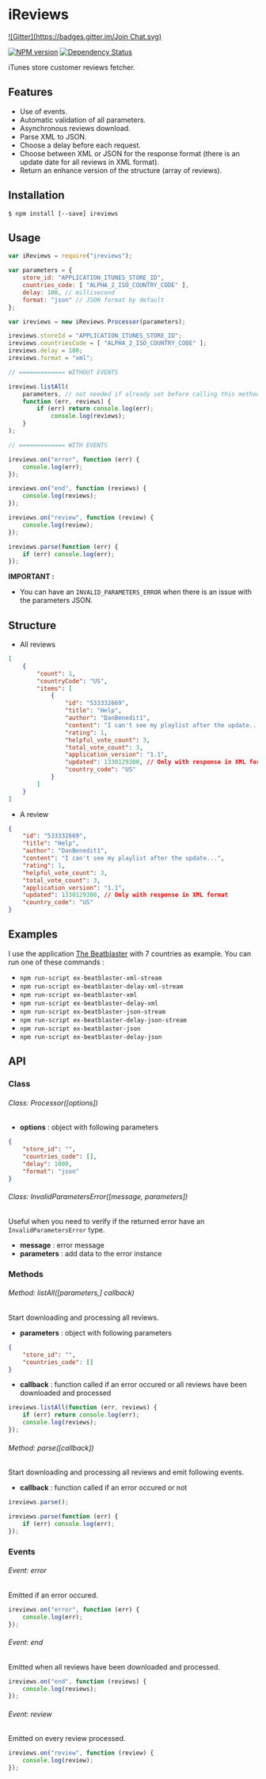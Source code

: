 # iReviews

[![Gitter](https://badges.gitter.im/Join Chat.svg)](https://gitter.im/linitix/ireviews?utm_source=badge&utm_medium=badge&utm_campaign=pr-badge&utm_content=badge)

[![NPM version](https://badge.fury.io/js/ireviews.svg)](http://badge.fury.io/js/ireviews) [![Dependency Status](https://david-dm.org/linitix/ireviews.svg)](https://david-dm.org/linitix/ireviews)

iTunes store customer reviews fetcher.

## Features

* Use of events.
* Automatic validation of all parameters.
* Asynchronous reviews download.
* Parse XML to JSON.
* Choose a delay before each request.
* Choose between XML or JSON for the response format (there is an update date for all reviews in XML format).
* Return an enhance version of the structure (array of reviews).

## Installation

```
$ npm install [--save] ireviews
```

## Usage

```javascript
var iReviews = require("ireviews");

var parameters = {
	store_id: "APPLICATION_ITUNES_STORE_ID",
	countries_code: [ "ALPHA_2_ISO_COUNTRY_CODE" ],
	delay: 100, // millisecond
	format: "json" // JSON format by default
};

var ireviews = new iReviews.Processor(parameters);

ireviews.storeId = "APPLICATION_ITUNES_STORE_ID";
ireviews.countriesCode = [ "ALPHA_2_ISO_COUNTRY_CODE" ];
ireviews.delay = 100;
ireviews.format = "xml";

// ============= WITHOUT EVENTS

ireviews.listAll(
	parameters, // not needed if already set before calling this method
	function (err, reviews) {
		if (err) return console.log(err);
			console.log(reviews);
	}
);

// ============= WITH EVENTS

ireviews.on("error", function (err) {
	console.log(err);
});

ireviews.on("end", function (reviews) {
	console.log(reviews);
});

ireviews.on("review", function (review) {
	console.log(review);
});

ireviews.parse(function (err) {
	if (err) console.log(err);
});
```

**IMPORTANT :**

* You can have an `INVALID_PARAMETERS_ERROR` when there is an issue with the parameters JSON.

## Structure

* All reviews

```json
[
	{
    	"count": 1,
        "countryCode": "US",
        "items": [
            {
                "id": "533332669",
                "title": "Help",
                "author": "DanBenedit1",
                "content": "I can't see my playlist after the update...",
                "rating": 1,
                "helpful_vote_count": 3,
                "total_vote_count": 3,
                "application_version": "1.1",
                "updated": 1330129380, // Only with response in XML format
                "country_code": "US"
            }
        ]
    }
]
```

* A review

```json
{
	"id": "533332669",
    "title": "Help",
    "author": "DanBenedit1",
    "content": "I can't see my playlist after the update...",
    "rating": 1,
    "helpful_vote_count": 3,
    "total_vote_count": 3,
    "application_version": "1.1",
    "updated": 1330129380, // Only with response in XML format
    "country_code": "US"
}
```

## Examples

I use the application [The Beatblaster](https://itunes.apple.com/us/app/the-beatblaster/id493081063?mt=8) with 7 countries as example. You can run one of these commands :

* `npm run-script ex-beatblaster-xml-stream`
* `npm run-script ex-beatblaster-delay-xml-stream`
* `npm run-script ex-beatblaster-xml`
* `npm run-script ex-beatblaster-delay-xml`
* `npm run-script ex-beatblaster-json-stream`
* `npm run-script ex-beatblaster-delay-json-stream`
* `npm run-script ex-beatblaster-json`
* `npm run-script ex-beatblaster-delay-json`

## API

### Class

###### Class: Processor([options])

* **options** : object with following parameters

```json
{
	"store_id": "",
    "countries_code": [],
    "delay": 1000,
    "format": "json"
}
```

###### Class: InvalidParametersError([message, parameters])

Useful when you need to verify if the returned error have an `InvalidParametersError` type.

* **message** : error message
* **parameters** : add data to the error instance

### Methods

###### Method: listAll([parameters,] callback)

Start downloading and processing all reviews.

* **parameters** : object with following parameters

```json
{
	"store_id": "",
    "countries_code": []
}
```

* **callback** : function called if an error occured or all reviews have been downloaded and processed

```javascript
ireviews.listAll(function (err, reviews) {
	if (err) return console.log(err);
    console.log(reviews);
});
```

###### Method: parse([callback])

Start downloading and processing all reviews and emit following events.

* **callback** : function called if an error occured or not

```javascript
ireviews.parse();

ireviews.parse(function (err) {
	if (err) console.log(err);
});
```

### Events

###### Event: error

Emitted if an error occured.

```javascript
ireviews.on("error", function (err) {
	console.log(err);
});
```

###### Event: end

Emitted when all reviews have been downloaded and processed.

```javascript
ireviews.on("end", function (reviews) {
	console.log(reviews);
});
```

###### Event: review

Emitted on every review processed.

```javascript
ireviews.on("review", function (review) {
	console.log(review);
});
```
